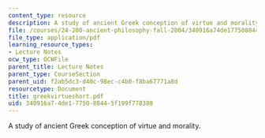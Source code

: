 ```yaml
---
content_type: resource
description: A study of ancient Greek conception of virtue and morality.
file: /courses/24-200-ancient-philosophy-fall-2004/340916a74de1775088445f199f778388_greekvirtueshort.pdf
file_type: application/pdf
learning_resource_types:
- Lecture Notes
ocw_type: OCWFile
parent_title: Lecture Notes
parent_type: CourseSection
parent_uid: f2ab5dc3-d40c-98ec-c4b0-f8ba67771a8d
resourcetype: Document
title: greekvirtueshort.pdf
uid: 340916a7-4de1-7750-8844-5f199f778388
---
```

A study of ancient Greek conception of virtue and morality.